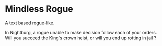 # Mindless Rogue
A text based rogue-like.

In Nightburg, a rogue unable to make decision follow each of your orders. Will you succeed the King's crown heist, or will you end up rotting in jail ?
